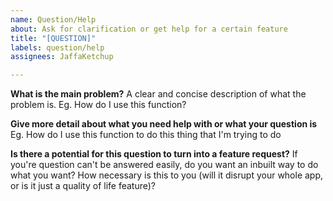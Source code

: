 ```yaml
---
name: Question/Help
about: Ask for clarification or get help for a certain feature
title: "[QUESTION]"
labels: question/help
assignees: JaffaKetchup

---
```


**What is the main problem?**
A clear and concise description of what the problem is. Eg. How do I use this function?

**Give more detail about what you need help with or what your question is**
Eg. How do I use this function to do this thing that I'm trying to do

**Is there a potential for this question to turn into a feature request?**
If you're question can't be answered easily, do you want an inbuilt way to do what you want? How necessary is this to you (will it disrupt your whole app, or is it just a quality of life feature)?
